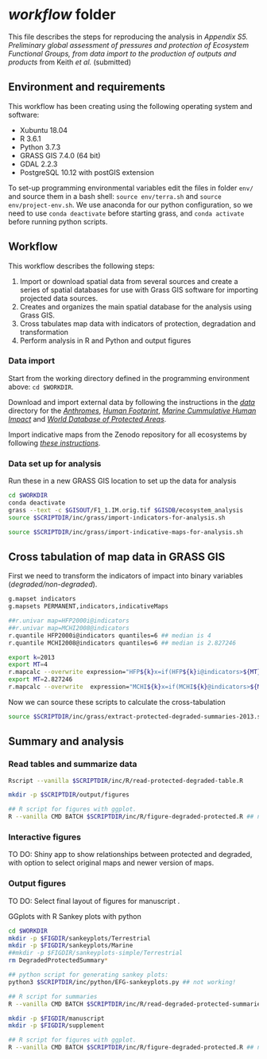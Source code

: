 # *workflow* folder

This file describes the steps for reproducing the analysis in *Appendix S5. Preliminary global assessment of pressures and protection of Ecosystem Functional Groups, from data import to the production of outputs and products* from Keith *et al.* (submitted)

## Environment and requirements
This workflow has been creating using the following operating system and software:

* Xubuntu 18.04
* R 3.6.1
* Python 3.7.3
* GRASS GIS 7.4.0 (64 bit)
* GDAL 2.2.3
* PostgreSQL 10.12 with postGIS extension

To set-up programming environmental variables edit the files in folder `env/` and source them in a bash shell:
`source env/terra.sh` and `source env/project-env.sh`. We use anaconda for our python configuration, so we need to use `conda deactivate` before starting grass, and `conda activate` before running python scripts.

## Workflow

This workflow describes the following steps:

1. Import or download spatial data from several sources and create a series of spatial databases for use with Grass GIS software for importing projected data sources.
2. Creates and organizes the main spatial database for the analysis using Grass GIS.
3. Cross tabulates map data with indicators of protection, degradation and transformation
4. Perform analysis in R and Python and output figures

### Data import

Start from the working directory defined in the programming environment above: `cd $WORKDIR`.

Download and import external data by following the instructions in the *[data](../data)* directory for the *[Anthromes](../data/Anthromes.md)*, *[Human Footprint](../data/HumanFootPrint.md)*, *[Marine Cummulative Human Impact](../data/MarineCummulativeHumanImpact.md)* and *[World Database of Protected Areas](../data/WDPA.md)*.

Import indicative maps from the Zenodo repository for all ecosystems by following  *[these instructions](../data/Ecosystems-indicative-distribution.md)*.

### Data set up for analysis

Run these in a new GRASS GIS location to set up the data for analysis

```sh
cd $WORKDIR
conda deactivate
grass --text -c $GISOUT/F1_1.IM.orig.tif $GISDB/ecosystem_analysis
source $SCRIPTDIR/inc/grass/import-indicators-for-analysis.sh

source $SCRIPTDIR/inc/grass/import-indicative-maps-for-analysis.sh

```


## Cross tabulation of map data in GRASS GIS

First we need to transform the indicators of impact into binary variables (*degraded/non-degraded*).

```sh
g.mapset indicators
g.mapsets PERMANENT,indicators,indicativeMaps

##r.univar map=HFP2000i@indicators
##r.univar map=MCHI2008@indicators
r.quantile HFP2000i@indicators quantiles=6 ## median is 4
r.quantile MCHI2008@indicators quantiles=6 ## median is 2.827246

export k=2013
export MT=4
r.mapcalc --overwrite expression="HFP${k}x=if(HFP${k}i@indicators>${MT},1,0)"
export MT=2.827246
r.mapcalc --overwrite  expression="MCHI${k}x=if(MCHI${k}@indicators>${MT},1,0)"
```

Now we can source these scripts to calculate the cross-tabulation

```sh
source $SCRIPTDIR/inc/grass/extract-protected-degraded-summaries-2013.sh
```

## Summary and analysis

### Read tables and summarize data

```sh
Rscript --vanilla $SCRIPTDIR/inc/R/read-protected-degraded-table.R

mkdir -p $SCRIPTDIR/output/figures

## R script for figures with ggplot.
R --vanilla CMD BATCH $SCRIPTDIR/inc/R/figure-degraded-protected.R ## not working!

```

### Interactive figures

TO DO: Shiny app to show relationships between protected and degraded, with option to select original maps and newer version of maps.


### Output figures

TO DO: Select final layout of figures for manuscript .

GGplots with R
  Sankey plots with python

```sh
cd $WORKDIR
mkdir -p $FIGDIR/sankeyplots/Terrestrial
mkdir -p $FIGDIR/sankeyplots/Marine
##mkdir -p $FIGDIR/sankeyplots-simple/Terrestrial
rm DegradedProtectedSummary*

## python script for generating sankey plots:
python3 $SCRIPTDIR/inc/python/EFG-sankeyplots.py ## not working!

## R script for summaries
R --vanilla CMD BATCH $SCRIPTDIR/inc/R/read-degraded-protected-summaries.R

mkdir -p $FIGDIR/manuscript
mkdir -p $FIGDIR/supplement

## R script for figures with ggplot.
R --vanilla CMD BATCH $SCRIPTDIR/inc/R/figure-degraded-protected.R ## not working!

```
